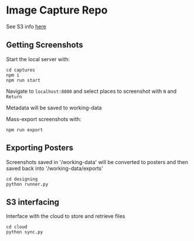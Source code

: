 # Image Capture Repo

See S3 info [here](./docs/S3.md)

## Getting Screenshots

Start the local server with:
```
cd captures
npm i
npm run start
```

Navigate to `localhost:8080` and select places to screenshot with `N` and `Return`

Metadata will be saved to working-data

Mass-export screenshots with:
```
npm run export
```

## Exporting Posters

Screenshots saved in '/working-data' will be converted to posters and then saved back into '/working-data/exports'

```
cd designing
python runner.py
```


## S3 interfacing

Interface with the cloud to store and retrieve files

```
cd cloud
python sync.py
```
